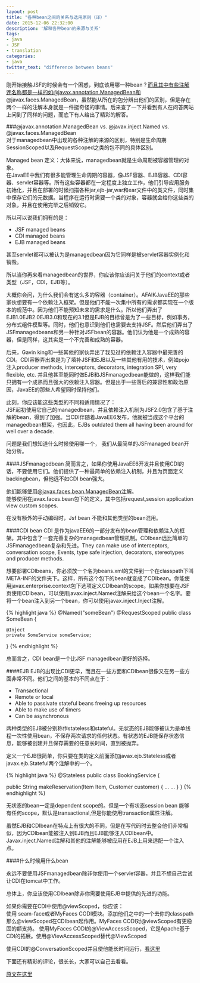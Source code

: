 ```yaml
---
layout: post
title: "各种bean之间的关系与选用原则（译）"
date: 2015-12-06 22:32:00
description: '解释各种bean的来源与关系'
tags:
- java
- JSF
- translation
categories:
- java
twitter_text: "difference between beans"
---
```


刚开始接触JSF的时候会有一个困惑，到底该用哪一种bean？而且其中有些注解连名称都是一样的如@javax.annotation.ManagedBean和@javax.faces.ManagedBean，虽然能从所在的包分辨出他们的区别，但是存在两个一样的注解本身就是一件挺奇怪的事情。后来查了一下并看到有人在问答网站上问到了同样的问题，而底下有人给出了精彩的解答。     

###@javax.annotation.ManagedBean vs. @javax.inject.Named vs. @javax.faces.ManagedBean   
对于managedbean中出现的各种注解的来源的区别，特别是生命周期SessionScoped以及RequestScoped之类的包不同的具体区别。   

Managed bean 定义：大体来说，managedbean就是生命周期被容器管理的对象。   
在JavaEE中我们有很多能管理生命周期的容器，像JSF容器、EJB容器、CDI容器、servlet容器等。所有这些容器都在一定程度上独立工作，他们引导应用服务初始化，并且在部署的时候扫描各种jar,ejb-jar,war和ear文件中的类文件，同时集中保存它们的元数据。当程序在运行时需要一个类的对象，容器就会给你这些类的对象，并且在使用完毕之后销毁它。   

所以可以说我们拥有的是：   

+ JSF managed beans
+ CDI managed beans
+ EJB managed beans

甚至servlet都可以被认为是managedbean因为它同样是被servlet容器实例化和销毁。   

所以当你再来看managedbean的世界，你应该你应该问关于他们的context或者类型（JSF，CDI，EJB等）。   

大概你会问，为什么我们会有这么多的容器（container）。AFAIKJavaEE的那些家伙想要有一个依赖注入框架。但是他们不能一次集中所有的需求都实现在一个版本的规范中。因为他们不能预知未来的需求是什么。所以他们弄出了EJB1.0EJB2.0EJB3.0和现在的3.1但是EJB的目标曾是为了一些目标，例如事务，分布式组件模型等。同时，他们也意识到他们也需要去支持JSF。然后他们弄出了JSFmanagedbeans和另一种针对JSFbean的容器。他们认为他是一个成熟的容器，但是同样，这其实是一个不完善和成熟的容器。      

后来，Gavin king和一些其他的家伙弄出了我见过的依赖注入容器中最完善的CDI。CDI容器弄出来是为了填补JSF和EJB以及一些其他有用的技术，例如pojo注入producer methods, interceptors, decorators, integration SPI, very flexible, etc. 并且他甚至能同时做EJB和JSFmanagedbean能做的，这样我们能只拥有一个成熟而且强大的依赖注入容器。但是出于一些落后的兼容性和政治原因，JavaEE的那些人希望同时保持他们。   

此刻，你应该能这些类型的不同和适用情况了：   
JSF起初使用它自己的managedbean，并且依赖注入机制为JSF2.0包含了基于注解的bean，得到了加强。当CDI伴随着JavaEE6发布，他就被当成这个平台的managedbean框架，也因此，EJBs outdated them all having been around for well over a decade.   

问题是我们想知道什么时候使用哪一个， 我们从最简单的JSFmanaged bean开始分析。     

####JSFmanagedbean
简而言之，如果你使用JavaEE6开发并且使用CDI的话，不要使用它们。他们提供了一种最简单的依赖注入机制，并且为页面定义backingbean，但他远不如CDI bean强大。    

他们能够使用@javax.faces.bean.ManagedBean注解。    
能够使用在javax.faces.bean包下的定义，其中包括request,session application view custom scopes.     

在没有额外的手动编码时，Jsf bean 不能和其他类型的bean混用。   

####CDI bean
CDI 是作为javaEE6的一部分发布的bean管理和依赖注入的框架。其中包含了一套完善复杂的managedbean管理机制。CDIbean远比简单的JSFmanagedbean复杂和先进。They can make use of interceptors, conversation scope, Events, type safe injection, decorators, stereotypes and producer methods.    

想要部署CDIbeans，你必须放一个名为beans.xml的文件到一个在classpath下叫META-INF的文件夹下。这样，所有这个包下的bean就变成了CDIbean。你能使用javax.enterprise.context包下选项定义CDIbean的scope。如果你想要在JSF页使用CDIbean，可以使用javax.inject.Named注解来给这个bean一个名字。要将一个bean注入到另一个bean，你可以使用javax.inject.Inject注解。    

{% highlight java %}
@Named("someBean")
@RequestScoped
public class SomeBean {

    @Inject
    private SomeService someService;
}
{% endhighlight %}

总而言之，CDI bean是一个比JSF managedbean更好的选择。   

####EJB
EJB的出现比CDI更早，而且在一些方面和CDIbean很像又在另一些方面非常不同。他们之间的基本的不同点在于：   

+ Transactional
+ Remote or local
+ Able to passivate stateful beans freeing up resources
+ Able to make use of timers
+ Can be asynchronous

两种类型的EJB被分别称作stateless和stateful。无状态的EJB能够被认为是单线程一次性使用bean，不保存两次请求的任何状态。有状态的EJB能保存状态信息，能够被创建并且保存需要的任意长时间，直到被抛弃。   

定义一个EJB很简单，你只要在类的定义前面添加javax.ejb.Stateless或者javax.ejb.Stateful两个注解中的一个。   

{% highlight java %}
@Stateless
public class BookingService {

  public String makeReservation(Item Item, Customer customer) {
    ...
    ...
  }
}
{% endhighlight %}

无状态的bean一定是dependent scope的。但是一个有状态session bean 能够有任何scope，默认是transactional,但是你能使用transaction属性注解。   

虽然EJB和CDIbean在特点上有很大的不同，但是在写代码时去整合他们非常相似，因为CDIbean能被注入到EJB而且EJB能够注入CDIbean中。Javax.inject.Named注解和其他的注解能够被应用在EJB上用来适配一个注入点。   

####什么时候用什么bean

永远不要使用JSFmanagedbean除非你使用一个servlet容器，并且不想自己尝试让CDI在tomcat中工作。   

总体上，你应该使用CDIbean除非你需要使用EJB中提供的先进的功能。   

如果你需要在CDI中使用@viewScoped，你应该：   
	使用 seam-face或者MyFaces CODI模块。添加他们之中的一个去你的classpath那么@viewScoped在CDIbean起作用。MyFaces CODI对@viewScoped有更稳固的额支持。
	使用MyFaces CODI的@ViewAccessScoped，它是Apache基于CDI的拓展。使用@ViewAccessScoped替代@ViewScoped   

使用CDI的@ConversationScoped并且使他能长时间运行，[看这里](http://www.andygibson.net/blog/tutorial/pattern-for-conversational-crud-in-java-ee-6/)    

下面还有精彩的评论，很长长，大家可以自己去看看。




[原文在这里](http://stackoverflow.com/questions/11986847/java-ee-6-javax-annotation-managedbean-vs-javax-inject-named-vs-javax-faces)